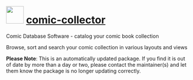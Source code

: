 ﻿# <img src="https://cdn.rawgit.com/mkevenaar/chocolatey-packages/master/icons/comic-collector.png" width="48" height="48"/> [comic-collector](https://chocolatey.org/packages/comic-collector)

Comic Database Software - catalog your comic book collection

Browse, sort and search your comic collection in various layouts and views

**Please Note**: This is an automatically updated package. If you find it is
out of date by more than a day or two, please contact the maintainer(s) and
let them know the package is no longer updating correctly.

